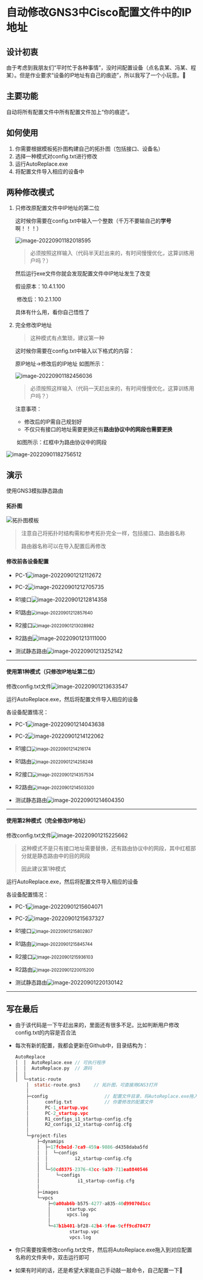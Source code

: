 # 自动修改GNS3中Cisco配置文件中的IP地址

## 设计初衷

由于考虑到我朋友们“平时忙于各种事情”，没时间配置设备（点名袁某、冯某、程某）。但是作业要求“设备的IP地址有自己的痕迹”，所以我写了一个小玩意。🌹



## 主要功能

自动将所有配置文件中所有配置文件加上“你的痕迹“。



## 如何使用

1. 你需要根据模板拓扑图构建自己的拓扑图（包括接口、设备名）
2. 选择一种模式对config.txt进行修改
3. 运行AutoReplace.exe
4. 将配置文件导入相应的设备中



## 两种修改模式

1. 只修改原配置文件中IP地址的第二位

   这时候你需要在config.txt中输入一个整数（千万不要输自己的**学号**啊！！！）

   ![image-20220901182018595](https://taiyang-pictures-1308391752.cos.ap-nanjing.myqcloud.com/PicGoimage-20220901182018595.png)

   > 必须按照这样输入（代码半天赶出来的，有时间慢慢优化，这算训练用户吗？）

   然后运行exe文件你就会发现配置文件中IP地址发生了改变

   假设原本：10.4.1.100 

   ​		修改后：10.2.1.100

   具体有什么用，看你自己悟性了

   

2. 完全修改IP地址

   > 这种模式有点繁琐，建议第一种

   这时候你需要在config.txt中输入以下格式的内容：

   原IP地址->修改后的IP地址   如图所示：

   ![image-20220901182456036](https://taiyang-pictures-1308391752.cos.ap-nanjing.myqcloud.com/PicGoimage-20220901182456036.png)

   > 必须按照这样输入（代码一天赶出来的，有时间慢慢优化，这算训练用户吗？）

   注意事项：

   - 修改后的IP需自己规划好
   - 不仅只有接口的地址需要更换还有**路由协议中的网段也需要更换**

   ​      如图所示：红框中为路由协议中的网段

![image-20220901182756512](https://taiyang-pictures-1308391752.cos.ap-nanjing.myqcloud.com/PicGoimage-20220901182756512.png)



## 演示

使用GNS3模拟静态路由

#### 拓扑图

![拓扑图模板](https://taiyang-pictures-1308391752.cos.ap-nanjing.myqcloud.com/PicGo%E6%8B%93%E6%89%91%E5%9B%BE%E6%A8%A1%E6%9D%BF.png)

> 注意自己将拓扑时结构需和参考拓扑完全一样，包括接口、路由器名称
>
> 路由器名称可以在导入配置后再修改



#### 修改前各设备配置

- PC-1![image-20220901212112672](https://taiyang-pictures-1308391752.cos.ap-nanjing.myqcloud.com/PicGoimage-20220901212112672.png)



- PC-2![image-20220901212705735](https://taiyang-pictures-1308391752.cos.ap-nanjing.myqcloud.com/PicGoimage-20220901212705735.png)



- R1接口![image-20220901212814358](https://taiyang-pictures-1308391752.cos.ap-nanjing.myqcloud.com/PicGoimage-20220901212814358.png)



- R1路由<img src="https://taiyang-pictures-1308391752.cos.ap-nanjing.myqcloud.com/PicGoimage-20220901212857640.png" alt="image-20220901212857640" style="zoom:80%;" />



- R2接口<img src="https://taiyang-pictures-1308391752.cos.ap-nanjing.myqcloud.com/PicGoimage-20220901213028982.png" alt="image-20220901213028982" style="zoom:80%;" />



- R2路由![image-20220901213111000](https://taiyang-pictures-1308391752.cos.ap-nanjing.myqcloud.com/PicGoimage-20220901213111000.png)



- 测试静态路由![image-20220901213252142](https://taiyang-pictures-1308391752.cos.ap-nanjing.myqcloud.com/PicGoimage-20220901213252142.png)

------

#### 使用第1种模式（只修改IP地址第二位）

修改config.txt文件![image-20220901213633547](https://taiyang-pictures-1308391752.cos.ap-nanjing.myqcloud.com/PicGoimage-20220901213633547.png)

运行AutoReplace.exe，然后将配置文件导入相应的设备

各设备配置情况：

- PC-1![image-20220901214043638](https://taiyang-pictures-1308391752.cos.ap-nanjing.myqcloud.com/PicGoimage-20220901214043638.png)



- PC-2![image-20220901214122062](https://taiyang-pictures-1308391752.cos.ap-nanjing.myqcloud.com/PicGoimage-20220901214122062.png)



- R1接口<img src="https://taiyang-pictures-1308391752.cos.ap-nanjing.myqcloud.com/PicGoimage-20220901214216174.png" alt="image-20220901214216174" style="zoom:80%;" />



- R1路由<img src="https://taiyang-pictures-1308391752.cos.ap-nanjing.myqcloud.com/PicGoimage-20220901214258248.png" alt="image-20220901214258248" style="zoom:80%;" />



- R2接口<img src="https://taiyang-pictures-1308391752.cos.ap-nanjing.myqcloud.com/PicGoimage-20220901214357534.png" alt="image-20220901214357534" style="zoom:80%;" />



- R2路由<img src="https://taiyang-pictures-1308391752.cos.ap-nanjing.myqcloud.com/PicGoimage-20220901214503320.png" alt="image-20220901214503320" style="zoom:80%;" />



- 测试静态路由![image-20220901214604350](https://taiyang-pictures-1308391752.cos.ap-nanjing.myqcloud.com/PicGoimage-20220901214604350.png)

------

#### 使用第2种模式（完全修改IP地址）

修改config.txt文件![image-20220901215225662](https://taiyang-pictures-1308391752.cos.ap-nanjing.myqcloud.com/PicGoimage-20220901215225662.png)

> 这种模式不是只有接口地址需要替换，还有路由协议中的网段，其中红框部分就是静态路由中的目的网段
>
> 因此建议第1种模式

运行AutoReplace.exe，然后将配置文件导入相应的设备

各设备配置情况：

- PC-1![image-20220901215604071](https://taiyang-pictures-1308391752.cos.ap-nanjing.myqcloud.com/PicGoimage-20220901215604071.png)



- PC-2![image-20220901215637327](https://taiyang-pictures-1308391752.cos.ap-nanjing.myqcloud.com/PicGoimage-20220901215637327.png)



- R1接口<img src="https://taiyang-pictures-1308391752.cos.ap-nanjing.myqcloud.com/PicGoimage-20220901215802807.png" alt="image-20220901215802807" style="zoom:80%;" />



- R1路由<img src="https://taiyang-pictures-1308391752.cos.ap-nanjing.myqcloud.com/PicGoimage-20220901215845744.png" alt="image-20220901215845744" style="zoom:80%;" />



- R2接口<img src="https://taiyang-pictures-1308391752.cos.ap-nanjing.myqcloud.com/PicGoimage-20220901215936103.png" alt="image-20220901215936103" style="zoom:80%;" />



- R2路由<img src="https://taiyang-pictures-1308391752.cos.ap-nanjing.myqcloud.com/PicGoimage-20220901220015200.png" alt="image-20220901220015200" style="zoom:80%;" />



- 测试静态路由![image-20220901220130142](https://taiyang-pictures-1308391752.cos.ap-nanjing.myqcloud.com/PicGoimage-20220901220130142.png)

------



## 写在最后

- 由于该代码是一下午赶出来的，里面还有很多不足。比如判断用户修改config.txt的内容是否合法

- 每次有新的配置，我都会更新在Github中，目录结构为：

  ```c
  AutoReplace
  │  │  AutoReplace.exe	// 可执行程序
  │  │  AutoReplace.py	// 源码
  │  │
  │  └─static-route
      │  static-route.gns3     // 拓扑图，可直接用GNS3打开
      │
      ├─config                     // 配置文件目录，将AutoReplace.exe拖入此文件夹
      │      config.txt            // 你要修改的配置文件
      │      PC-1_startup.vpc
      │      PC-2_startup.vpc
      │      R1_configs_i1_startup-config.cfg
      │      R2_configs_i2_startup-config.cfg
      │
      └─project-files
          ├─dynamips
          │  ├─17fcbe1d-7ca9-459a-9886-d4358daba5fd
          │  │  └─configs
          │  │          i2_startup-config.cfg
          │  │
          │  └─50cd8375-2376-43cc-9a39-711ea8840546
          │      └─configs
          │              i1_startup-config.cfg
          │
          ├─images
          └─vpcs
              ├─0a00ab6b-b575-4277-a835-40d99070d1cc
              │      startup.vpc
              │      vpcs.log
              │
              └─47b1b401-bf28-42b4-9fae-9cff9cd70477
                      startup.vpc
                      vpcs.log
  ```

- 你只需要按需修改config.txt文件，然后将AutoReplace.exe拖入到对应配置名称的文件夹中，双击运行即可
- 如果有时间的话，还是希望大家能自己手动敲一敲命令，自己配置一下🌹
